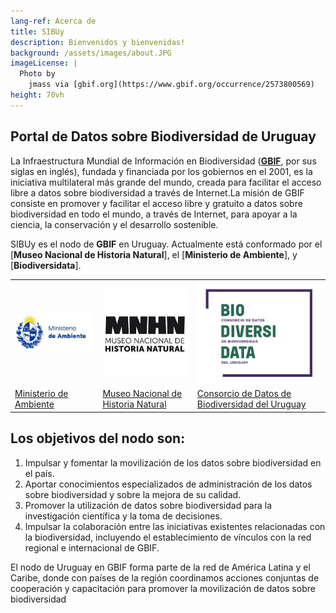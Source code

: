 ```yaml
---
lang-ref: Acerca de
title: SIBUy
description: Bienvenidos y bienvenidas!
background: /assets/images/about.JPG
imageLicense: |
  Photo by 
    jmass via [gbif.org](https://www.gbif.org/occurrence/2573800569)
height: 70vh
---
```


## Portal de Datos sobre Biodiversidad de Uruguay

La Infraestructura Mundial de Información en Biodiversidad ([**GBIF**](http://www.gbif.org/), por sus siglas en inglés), fundada y financiada por los gobiernos en el 2001, es la iniciativa multilateral más grande del mundo, creada para facilitar el acceso libre a datos sobre biodiversidad a través de Internet.La misión de GBIF consiste en promover y facilitar el acceso libre y gratuito a datos sobre biodiversidad en todo el mundo, a través de Internet, para apoyar a la ciencia, la conservación y el desarrollo sostenible. 

SIBUy es el nodo de **GBIF** en Uruguay. Actualmente está conformado por el [**Museo Nacional de Historia Natural**], el [**Ministerio de Ambiente**], y [**Biodiversidata**]. 


<table cellspacing="0" cellpadding="0">
  <tr>
    <th class="orga1"><img src="/assets/images/logoMA.jpg" alt="Avatar" class="profile-pic" style="width:200px"></th>
    <th class="orga2"><img src="/assets/images/logoMNHN.jpg" alt="Avatar" class="profile-pic" style="width:200px"></th>
    <th class="orga3"><img src="/assets/images/logoBiodiversidata.png" alt="Avatar" class="profile-pic" style="width:200px"></th>
  </tr>
  <tr>
    <td><a href="https://www.gub.uy/ministerio-ambiente/inicio" target="_blank">Ministerio de Ambiente</a></td>
    <td><a href="https://www.mnhn.gub.uy/" target="_blank">Museo Nacional de Historia Natural</a></td>
    <td><a href="https://biodiversidata.org/es/" target="_blank">Consorcio de Datos de Biodiversidad del Uruguay</a></td>
  </tr>
</table>


## Los objetivos del nodo son: 

1. Impulsar y fomentar la movilización de los datos sobre biodiversidad en el país.
2. Aportar conocimientos especializados de administración de los datos sobre biodiversidad y sobre la mejora de su calidad.
3. Promover la utilización de datos sobre biodiversidad para la investigación científica y la toma de decisiones. 
4. Impulsar la colaboración entre las iniciativas existentes relacionadas con la biodiversidad, incluyendo el establecimiento de vínculos con la red regional e internacional de GBIF.


El nodo de Uruguay en GBIF forma parte de la red de América Latina y el Caribe, donde con países de la región coordinamos acciones conjuntas de cooperación y capacitación para promover la movilización de datos sobre biodiversidad
